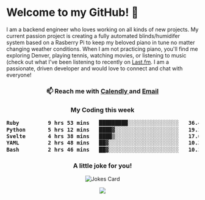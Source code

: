 <h1> Welcome to my GitHub! 👋 </h1>


  I am a backend engineer who loves working on all kinds of new projects. My current passion project is creating a fully automated blinds/humidifer system based on a Rasberry Pi to keep my beloved piano in tune no matter changing weather conditions. When I am not practicing piano, you'll find me exploring Denver, playing tennis, watching movies, or listening to music (check out what I've been listening to recently on [Last.fm](https://www.last.fm/user/mballa000). I am a passionate, driven developer and would love to connect and chat with everyone!

<h3 align = "center"> 📫 Reach me with <a href = "https://calendly.com/msbrandt00/30min"> Calendly </a> and <a href="mailto:msbrandt00@gmail.com">Email</a> 
 </h3>


 
<div align = "center"
[![Anurag's GitHub stats](https://github-readme-stats.vercel.app/api?username=mbrandt00)](https://github.com/anuraghazra/github-readme-stats)
          </div>
<h3 align="center">
  My Coding this week
<!--START_SECTION:waka-->

```txt
Ruby         9 hrs 53 mins   █████████░░░░░░░░░░░░░░░░   36.41 %
Python       5 hrs 12 mins   ████▓░░░░░░░░░░░░░░░░░░░░   19.16 %
Svelte       4 hrs 38 mins   ████▒░░░░░░░░░░░░░░░░░░░░   17.06 %
YAML         2 hrs 48 mins   ██▓░░░░░░░░░░░░░░░░░░░░░░   10.32 %
Bash         2 hrs 46 mins   ██▓░░░░░░░░░░░░░░░░░░░░░░   10.19 %
```

<!--END_SECTION:waka-->

### A little joke for you!

![Jokes Card](https://readme-jokes.vercel.app/api?hideBorder)

<a href="https://www.linkedin.com/in/mbrandt00/"><img src="https://img.shields.io/badge/linkedin-%230077B5.svg?&style=for-the-badge&logo=linkedin&logoColor=white" /></a>
